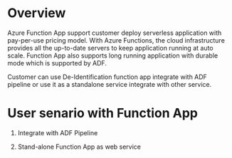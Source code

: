 # Overview
Azure Function App support customer deploy serverless application with pay-per-use pricing model. With Azure Functions, the cloud infrastructure provides all the up-to-date servers to keep application running at auto scale. Function App also supports long running application with durable mode which is supported by ADF. 

Customer can use De-Identification function app integrate with ADF pipeline or use it as a standalone service integrate with other service.

# User senario with Function App 
1. Integrate with ADF Pipeline
   

2. Stand-alone Function App as web service


